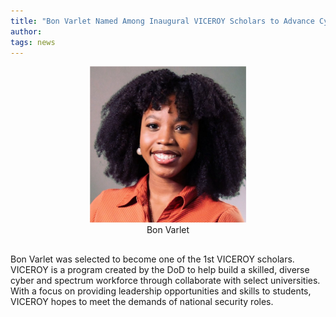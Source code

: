 ```yaml
---
title: "Bon Varlet Named Among Inaugural VICEROY Scholars to Advance Cyber and Spectrum Workforce for National Security"
author:
tags: news
---
```


<center>
    <img src="/images/post/11_21_24_2.png" alt="Bon Varlet" width=250/>
    <figcaption>Bon Varlet</figcaption>
    <h2> </h2>
</center>

Bon Varlet was selected to become one of the 1st VICEROY scholars. VICEROY is a program created by the DoD to help build a skilled, diverse cyber and spectrum workforce through collaborate with select universities. With a focus on providing leadership opportunities and skills to students, VICEROY hopes to meet the demands of national security roles. 